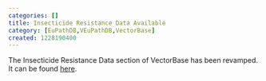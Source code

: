 ```yaml
---
categories: []
title: Insecticide Resistance Data Available
category: [EuPathDB,VEuPathDB,VectorBase]
created: 1228190400
---
```

The Insecticide Resistance Data section of VectorBase has been revamped.  It can be found <a href="/content/irbase">here</a>.
